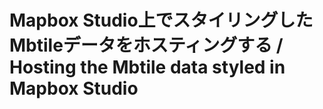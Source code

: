 # Mapbox Studio上でスタイリングしたMbtileデータをホスティングする / Hosting the Mbtile data styled in Mapbox Studio







